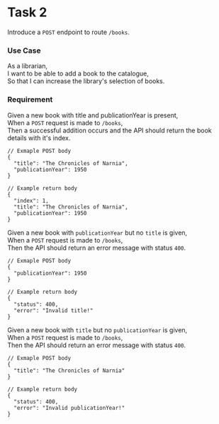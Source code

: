 # Task 2
Introduce a `POST` endpoint to route `/books`.

### Use Case
As a librarian,\
I want to be able to add a book to the catalogue,\
So that I can increase the library's selection of books.

### Requirement
Given a new book with title and publicationYear is present,\
When a `POST` request is made to `/books`,\
Then a successful addition occurs and the API should return the book details with it's index.

```
// Exmaple POST body
{
  "title": "The Chronicles of Narnia",
  "publicationYear": 1950
}

// Example return body
{
  "index": 1,
  "title": "The Chronicles of Narnia",
  "publicationYear": 1950
}
```
Given a new book with `publicationYear` but no `title` is given,\
When a `POST` request is made to `/books`,\
Then the API should return an error message with status `400`.
    
```
// Exmaple POST body
{
  "publicationYear": 1950
}

// Example return body
{
  "status": 400,
  "error": "Invalid title!"
}
```
Given a new book with `title` but no `publicationYear` is given,\
When a `POST` request is made to `/books`,\
Then the API should return an error message with status `400`.
    
```
// Exmaple POST body
{
  "title": "The Chronicles of Narnia"
}

// Example return body
{
  "status": 400,
  "error": "Invalid publicationYear!"
}
```
